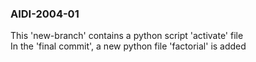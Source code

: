 ### AIDI-2004-01 <br>
This 'new-branch' contains a python script 'activate' file <br>
In the 'final commit', a new python file 'factorial' is added

